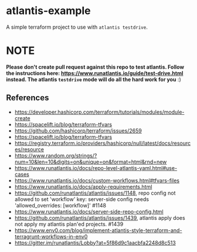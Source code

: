 # atlantis-example
A simple terraform project to use with `atlantis testdrive`.

# NOTE
**Please don't create pull request against this repo to test atlantis. Follow the instructions here: https://www.runatlantis.io/guide/test-drive.html instead. The atlantis `testdrive` mode will do all the hard work for you** :)

## References
- https://developer.hashicorp.com/terraform/tutorials/modules/module-create
- https://spacelift.io/blog/terraform-tfvars
- https://github.com/hashicorp/terraform/issues/2659
- https://spacelift.io/blog/terraform-tfvars
- https://registry.terraform.io/providers/hashicorp/null/latest/docs/resources/resource
- https://www.random.org/strings/?num=10&len=10&digits=on&unique=on&format=html&rnd=new
- https://www.runatlantis.io/docs/repo-level-atlantis-yaml.html#use-cases
- https://www.runatlantis.io/docs/custom-workflows.html#tfvars-files
- https://www.runatlantis.io/docs/apply-requirements.html
- https://github.com/runatlantis/atlantis/issues/1148, 
repo config not allowed to set 'workflow' key: server-side config needs 'allowed_overrides: [workflow]' #1148 
- https://www.runatlantis.io/docs/server-side-repo-config.html
- https://github.com/runatlantis/atlantis/issues/1439, atlantis apply does not apply my atlantis plan'ed projects. #1439 
- https://www.env0.com/blog/implement-atlantis-style-terraform-and-terragrunt-workflows-in-env0
- https://gitter.im/runatlantis/Lobby?at=5f86d9c1aacbfa2248d8c513